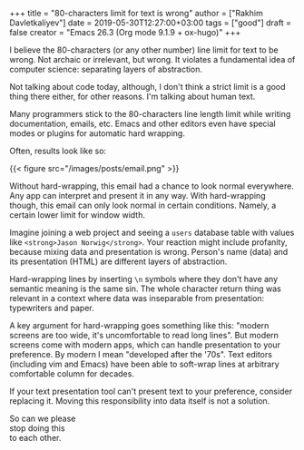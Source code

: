 +++
title = "80-characters limit for text is wrong"
author = ["Rakhim Davletkaliyev"]
date = 2019-05-30T12:27:00+03:00
tags = ["good"]
draft = false
creator = "Emacs 26.3 (Org mode 9.1.9 + ox-hugo)"
+++

I believe the 80-characters (or any other number) line limit for text to be wrong. Not archaic or irrelevant, but wrong. It violates a fundamental idea of computer science: separating layers of abstraction.

Not talking about code today, although, I don't think a strict limit is a good thing there either, for other reasons. I'm talking about human text.

Many programmers stick to the 80-characters line length limit while writing documentation, emails, etc. Emacs and other editors even have special modes or plugins for automatic hard wrapping.

Often, results look like so:

{{< figure src="/images/posts/email.png" >}}

Without hard-wrapping, this email had a chance to look normal everywhere. Any app can interpret and present it in any way. With hard-wrapping though, this email can only look normal in certain conditions. Namely, a certain lower limit for window width.

Imagine joining a web project and seeing a `users` database table with values like `<strong>Jason Norwig</strong>`. Your reaction might include profanity, because mixing data and presentation is wrong. Person's name (data) and its presentation (HTML) are different layers of abstraction.

Hard-wrapping lines by inserting `\n` symbols where they don't have any semantic meaning is the same sin. The whole character return thing was relevant in a context where data was inseparable from presentation: typewriters and paper.

A key argument for hard-wrapping goes something like this: "modern screens are too wide, it's uncomfortable to read long lines". But modern screens come with modern apps, which can handle presentation to your preference. By modern I mean "developed after the '70s". Text editors (including vim and Emacs) have been able to soft-wrap lines at arbitrary comfortable column for decades.

If your text presentation tool can't present text to your preference, consider replacing it. Moving this responsibility into data itself is not a solution.

So can we please<br>
stop doing this<br>
to each other.<br>

